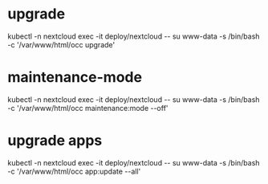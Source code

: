 # upgrade

kubectl -n nextcloud exec -it deploy/nextcloud -- su www-data -s /bin/bash -c '/var/www/html/occ upgrade'

# maintenance-mode

kubectl -n nextcloud exec -it deploy/nextcloud -- su www-data -s /bin/bash -c '/var/www/html/occ maintenance:mode --off'

# upgrade apps

kubectl -n nextcloud exec -it deploy/nextcloud -- su www-data -s /bin/bash -c '/var/www/html/occ app:update --all'
